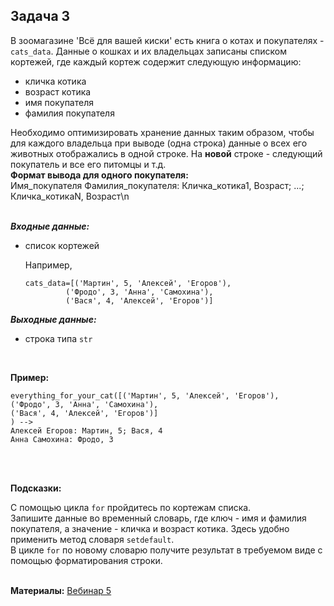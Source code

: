 <html>
<head>
  <meta charset="utf-8" />
  <style>
   .colortext {
    color: orange;
   }
  </style>
 </head>
<h2>Задача 3</h2>
<p>В зоомагазине 'Всё для вашей киски' есть книга о котах и покупателях - <code>cats_data</code>.
Данные о кошках и их владельцах записаны списком кортежей, где каждый кортеж содержит следующую информацию:
<ul>
<li>кличка котика</li>
<li>возраст котика</li>
<li>имя покупателя</li>
<li>фамилия покупателя</li>
</ul>
Необходимо оптимизировать хранение данных таким образом, чтобы для каждого владельца 
при выводе (одна строка) данные о всех его животных отображались в одной строке.
На <b>новой</b> строке - следующий покупатель и все его питомцы и т.д. 
<br><b>Формат вывода для одного покупателя:</b>
<br>Имя_покупателя Фамилия_покупателя: Кличка_котика1, Возраст; ...; Кличка_котикаN, Возраст\n
<br>
<br>
<p><b><i>Входные данные:</i></b>
  <ul>
  <li>список кортежей</li>
<p>Например, <pre><code>cats_data=[('Мартин', 5, 'Алексей', 'Егоров'),
         ('Фродо', 3, 'Анна', 'Самохина'),
         ('Вася', 4, 'Алексей', 'Егоров')]
</code></pre>
</ul>
<p><b><i>Выходные данные:</i></b>
<ul>
  <li>
    строка типа <code>str</code>
  </li>
</ul>
<br>
<p><b>Пример:</b>
  <p><pre><code>everything_for_your_cat([('Мартин', 5, 'Алексей', 'Егоров'),
('Фродо', 3, 'Анна', 'Самохина'),
('Вася', 4, 'Алексей', 'Егоров')]
) --> 
Алексей Егоров: Мартин, 5; Вася, 4
Анна Самохина: Фродо, 3
</code></pre>
<br>
<br>
<p><b>Подсказки:</b>
<div class="hint">
<div>С помощью цикла <code>for</code> пройдитесь по кортежам списка.</div>
</div>
<div class="hint">
<div>Запишите данные во временный словарь, где ключ - имя и фамилия покупателя, 
а значение - кличка и возраст котика. Здесь удобно применить метод словаря <code>setdefault</code>.</div>
</div>
<div class="hint">
<div>В цикле <code>for</code> по новому словарю получите результат 
в требуемом виде с помощью форматирования строки.</div>
</div>
<br>
  <p><b>Материалы:</b>
  <a href="https://n.sbis.ru/shared/disk/234762ea-6ac7-4202-913c-64ee16ee2374">Вебинар 5</a>
<br>
<br>
</html>